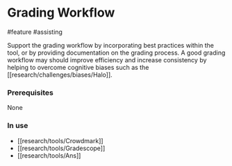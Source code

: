 # Grading Workflow
#feature #assisting 

Support the grading workflow by incorporating best practices within the tool, or by providing documentation on the grading process. A good grading workflow may should improve efficiency and increase consistency by helping to overcome cognitive biases such as the [[research/challenges/biases/Halo]].

### Prerequisites
None

### In use 
- [[research/tools/Crowdmark]]
- [[research/tools/Gradescope]]
- [[research/tools/Ans]]

